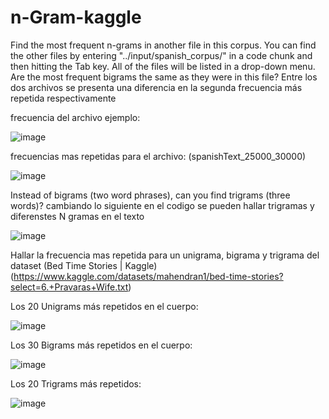 # n-Gram-kaggle

Find the most frequent n-grams in another file in this corpus. You can find the other files by entering "../input/spanish_corpus/" in a code chunk and then hitting the Tab key. All of the files will be listed in a drop-down menu. Are the most frequent bigrams the same as they were in this file?
Entre los dos archivos se presenta una diferencia en la segunda frecuencia más repetida respectivamente

frecuencia del archivo ejemplo:

![image](https://user-images.githubusercontent.com/54423269/161097783-f8df6613-af57-4269-bea7-f702398b1590.png)


frecuencias mas repetidas para el archivo: (spanishText_25000_30000)

![image](https://user-images.githubusercontent.com/54423269/161096980-c108c444-02d5-48e4-8076-24fd0999465b.png)


Instead of bigrams (two word phrases), can you find trigrams (three words)?
cambiando lo siguiente en el codigo se pueden hallar trigramas y diferenstes N gramas en el texto

![image](https://user-images.githubusercontent.com/54423269/161098198-37c499aa-3b59-4676-880e-3fb1fbddedf9.png)



Hallar la frecuencia mas repetida para un unigrama, bigrama y trigrama del dataset (Bed Time Stories | Kaggle) (https://www.kaggle.com/datasets/mahendran1/bed-time-stories?select=6.+Pravaras+Wife.txt)

Los 20 Unigrams más repetidos en el cuerpo:

![image](https://user-images.githubusercontent.com/54423269/160853424-132ac6ca-4f41-4042-a1d8-88ad2986cffe.png)



 Los 30 Bigrams más repetidos en el cuerpo:
 
![image](https://user-images.githubusercontent.com/54423269/160853191-2173f425-3e7c-4b1d-828c-a443cea14a0c.png)


 
 Los 20 Trigrams más repetidos:

![image](https://user-images.githubusercontent.com/54423269/160853271-f4e1c084-d235-4e55-8729-08dbed75a4a1.png)

